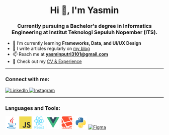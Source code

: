 <h1 align="center">Hi 👋, I'm Yasmin</h1>
<h3 align="center">Currently pursuing a Bachelor's degree in Informatics Engineering at Institut Teknologi Sepuluh Nopember (ITS).</h3>

- 🌱 I’m currently learning **Frameworks, Data, and UI/UX Design**  
- 📝 I write articles regularly on [my blog](https://ppb-g-yasminps.blogspot.com/)  
- 📫 Reach me at **yasminputri3101@gmail.com**  
- 📄 Check out my [CV & Experience](https://www.canva.com/design/DAGj9NGHqNw/8rFiUAiMaWvKL9OkAjA0Fw/view?utm_content=DAGj9NGHqNw&utm_campaign=designshare&utm_medium=link2&utm_source=uniquelinks&utlId=h5fa03c9479)

---

### Connect with me:
<p align="left">
  <a href="https://linkedin.com/in/yasmin-putri-sujono-4a529024a/" target="_blank">
    <img src="https://raw.githubusercontent.com/rahuldkjain/github-profile-readme-generator/master/src/images/icons/Social/linked-in-alt.svg" alt="LinkedIn" height="30" width="40" />
  </a>
  <a href="https://instagram.com/yyasminputri/" target="_blank">
    <img src="https://raw.githubusercontent.com/rahuldkjain/github-profile-readme-generator/master/src/images/icons/Social/instagram.svg" alt="Instagram" height="30" width="40" />
  </a>
</p>

---

### Languages and Tools:

<!-- kamu bisa tambahkan tools lainnya juga -->
<p align="left">
  <a href="https://www.java.com" target="_blank"><img src="https://raw.githubusercontent.com/devicons/devicon/master/icons/java/java-original.svg" alt="Java" width="40" height="40"/></a>
  <a href="https://developer.mozilla.org/en-US/docs/Web/JavaScript" target="_blank"><img src="https://raw.githubusercontent.com/devicons/devicon/master/icons/javascript/javascript-original.svg" alt="JavaScript" width="40" height="40"/></a>
  <a href="https://reactjs.org/" target="_blank"><img src="https://raw.githubusercontent.com/devicons/devicon/master/icons/react/react-original-wordmark.svg" alt="React" width="40" height="40"/></a>
  <a href="https://vuejs.org/" target="_blank"><img src="https://raw.githubusercontent.com/devicons/devicon/master/icons/vuejs/vuejs-original.svg" alt="Vue.js" width="40" height="40"/></a>
  <a href="https://laravel.com/" target="_blank"><img src="https://raw.githubusercontent.com/devicons/devicon/master/icons/laravel/laravel-plain-wordmark.svg" alt="Laravel" width="40" height="40"/></a>
  <a href="https://www.python.org" target="_blank"><img src="https://raw.githubusercontent.com/devicons/devicon/master/icons/python/python-original.svg" alt="Python" width="40" height="40"/></a>
  <a href="https://www.figma.com/" target="_blank"><img src="https://www.vectorlogo.zone/logos/figma/figma-icon.svg" alt="Figma" width="40" height="40"/></a>
  <!-- tambahkan sesuai yang kamu pakai -->
</p>
